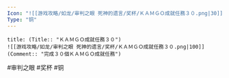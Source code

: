 ```yaml
---
Icon: "![[游戏攻略/如龙/审判之眼 死神的遗言/奖杯/ＫＡＭＧＯ成就任務３０.png|30]]"
Type: "铜"
---
```

```ad-common-bronze-trophy
title: (Title:: "ＫＡＭＧＯ成就任務３０")
![[游戏攻略/如龙/审判之眼 死神的遗言/奖杯/ＫＡＭＧＯ成就任務３０.png|100]]
(Comment:: "完成３０個ＫＡＭＧＯ成就任務")
```

#审判之眼 #奖杯 #铜
